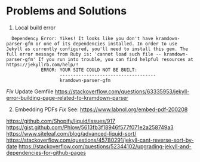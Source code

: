# Problems and Solutions 
1. Local build error 
```
  Dependency Error: Yikes! It looks like you don't have kramdown-parser-gfm or one of its dependencies installed. In order to use Jekyll as currently configured, you'll need to install this gem. The full error message from Ruby is: 'cannot load such file -- kramdown-parser-gfm' If you run into trouble, you can find helpful resources at https://jekyllrb.com/help/! 
             ERROR: YOUR SITE COULD NOT BE BUILT:
                    ------------------------------------
                    kramdown-parser-gfm
```
*Fix* Update Gemfile 
https://stackoverflow.com/questions/63335953/jekyll-error-building-page-related-to-kramdown-parser

2. Embedding PDFs 
*Fix* See: https://www.labnol.org/embed-pdf-200208

https://github.com/Shopify/liquid/issues/917
https://gist.github.com/Phlow/5613fb3f18946f577f071e2a258749a3
https://www.siteleaf.com/blog/advanced-liquid-sort/
https://stackoverflow.com/questions/45780291/jekyll-cant-reverse-sort-by-date
https://stackoverflow.com/questions/52344102/upgrading-jekyll-and-dependencies-for-github-pages